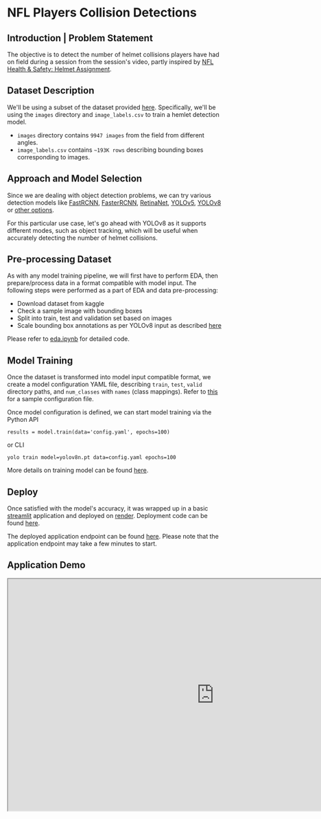 # NFL Players Collision Detections


## Introduction | Problem Statement
The objective is to detect the number of helmet collisions players have had on field during a session from the session's video, partly inspired by [NFL Health & Safety: Helmet Assignment](https://www.kaggle.com/c/nfl-health-and-safety-helmet-assignment).


## Dataset Description
We'll be using a subset of the dataset provided [here](https://www.kaggle.com/competitions/nfl-health-and-safety-helmet-assignment/data). Specifically, we'll be using the `images` directory and `image_labels.csv` to train a hemlet detection model.
- `images` directory contains `9947 images` from the field from different angles.
- `image_labels.csv` contains `~193K rows` describing bounding boxes corresponding to images.


## Approach and Model Selection
Since we are dealing with object detection problems, we can try various detection models like [FastRCNN](https://arxiv.org/abs/1504.08083), [FasterRCNN](https://arxiv.org/abs/1506.01497), [RetinaNet](https://paperswithcode.com/method/retinanet), [YOLOv5](https://pytorch.org/hub/ultralytics_yolov5/), [YOLOv8](https://docs.ultralytics.com/models/yolov8/) or [other options](https://huggingface.co/models?pipeline_tag=object-detection).

For this particular use case, let's go ahead with YOLOv8 as it supports different modes, such as object tracking, which will be useful when accurately detecting the number of helmet collisions.


## Pre-processing Dataset
As with any model training pipeline, we will first have to perform EDA, then prepare/process data in a format compatible with model input. The following steps were performed as a part of EDA and data pre-processing:
- Download dataset from kaggle
- Check a sample image with bounding boxes
- Split into train, test and validation set based on images
- Scale bounding box annotations as per YOLOv8 input as described [here](https://docs.ultralytics.com/datasets/detect/)

Please refer to [eda.ipynb](https://github.com/uditmanav17/streamlitDemo/blob/nfl/nfl-player-collision-detection/eda.ipynb) for detailed code.


## Model Training
Once the dataset is transformed into model input compatible format, we create a model configuration YAML file, describing `train`, `test`, `valid` directory paths, and `num_classes` with `names` (class mappings). Refer to [this](https://docs.ultralytics.com/datasets/detect/) for a sample configuration file.

Once model configuration is defined, we can start model training via the Python API
```
results = model.train(data='config.yaml', epochs=100)
```
or CLI
```
yolo train model=yolov8n.pt data=config.yaml epochs=100
```
More details on training model can be found [here](https://docs.ultralytics.com/models/yolov8/#usage).


## Deploy
Once satisfied with the model's accuracy, it was wrapped up in a basic [streamlit](https://streamlit.io/) application and deployed on [render](https://render.com/). Deployment code can be found [here](https://github.com/uditmanav17/streamlitDemo/blob/nfl/nfl-player-collision-detection/streamlit_app.py).

The deployed application endpoint can be found [here](https://nfl-collision-count.onrender.com/). Please note that the application endpoint may take a few minutes to start.


## Application Demo
<p align="center">
<iframe allowfullscreen="allowfullscreen" src="https://drive.google.com/file/d/1Fx74MfKMp68kK7JljwYiFaJD_QTwgOP1/preview" width="960" height="540" allow="autoplay"></iframe>
</p>
<!-- ## Possible Future Improvements -->


